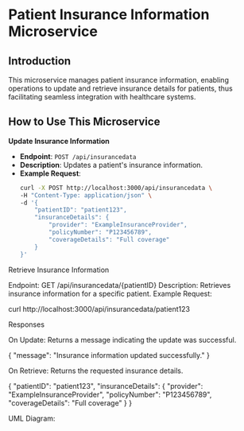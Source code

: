 # Patient Insurance Information Microservice

## Introduction
This microservice manages patient insurance information, enabling operations to update and retrieve insurance details for patients, thus facilitating seamless integration with healthcare systems.

## How to Use This Microservice

**Update Insurance Information**

- **Endpoint**: `POST /api/insurancedata`
- **Description**: Updates a patient's insurance information.
- **Example Request**:
  ```bash
  curl -X POST http://localhost:3000/api/insurancedata \
  -H "Content-Type: application/json" \
  -d '{
      "patientID": "patient123",
      "insuranceDetails": {
          "provider": "ExampleInsuranceProvider",
          "policyNumber": "P123456789",
          "coverageDetails": "Full coverage"
      }
  }'

Retrieve Insurance Information

Endpoint: GET /api/insurancedata/{patientID}
Description: Retrieves insurance information for a specific patient.
Example Request:

curl http://localhost:3000/api/insurancedata/patient123

Responses

On Update: Returns a message indicating the update was successful.

{ "message": "Insurance information updated successfully." }

On Retrieve: Returns the requested insurance details.

{
    "patientID": "patient123",
    "insuranceDetails": {
        "provider": "ExampleInsuranceProvider",
        "policyNumber": "P123456789",
        "coverageDetails": "Full coverage"
    }
}

UML Diagram: 